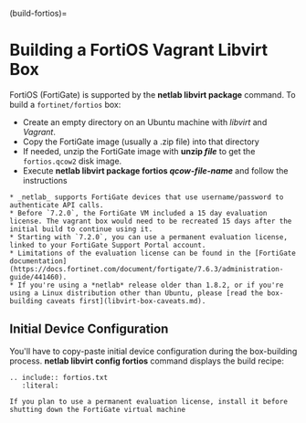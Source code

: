 (build-fortios)=
# Building a FortiOS Vagrant Libvirt Box

FortiOS (FortiGate) is supported by the **netlab libvirt package** command. To build a `fortinet/fortios` box:

* Create an empty directory on an Ubuntu machine with *libvirt* and *Vagrant*.
* Copy the FortiGate image (usually a .zip file) into that directory
* If needed, unzip the FortiGate image with **unzip _file_** to get the `fortios.qcow2` disk image.
* Execute **netlab libvirt package fortios _qcow-file-name_** and follow the instructions

```{warning}
* _netlab_ supports FortiGate devices that use username/password to authenticate API calls.
* Before `7.2.0`, the FortiGate VM included a 15 day evaluation license. The vagrant box would need to be recreated 15 days after the initial build to continue using it.
* Starting with `7.2.0`, you can use a permanent evaluation license, linked to your FortiGate Support Portal account.
* Limitations of the evaluation license can be found in the [FortiGate documentation](https://docs.fortinet.com/document/fortigate/7.6.3/administration-guide/441460).
* If you're using a *‌netlab* release older than 1.8.2, or if you're using a Linux distribution other than Ubuntu, please [read the box-building caveats first](libvirt-box-caveats.md).
```

## Initial Device Configuration

You'll have to copy-paste initial device configuration during the box-building process. **netlab libvirt config fortios** command displays the build recipe:

```{eval-rst}
.. include:: fortios.txt
   :literal:
```

```{tip}
If you plan to use a permanent evaluation license, install it before shutting down the FortiGate virtual machine
```
